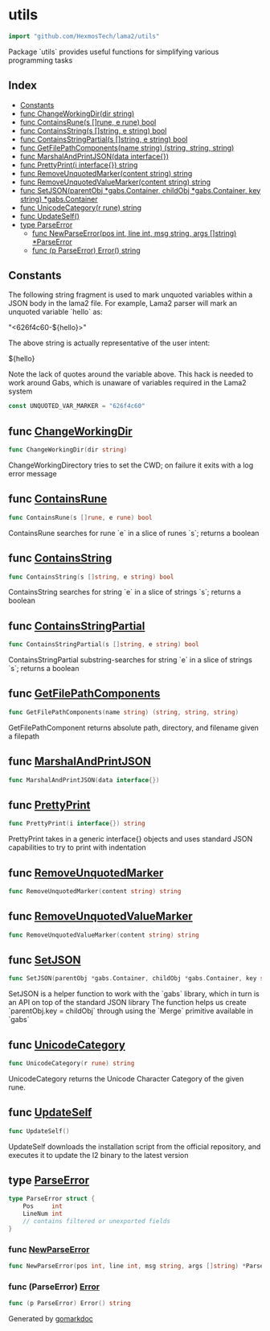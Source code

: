 <!-- Code generated by gomarkdoc. DO NOT EDIT -->

# utils

```go
import "github.com/HexmosTech/lama2/utils"
```

Package \`utils\` provides useful functions for simplifying various programming tasks

## Index

- [Constants](<#constants>)
- [func ChangeWorkingDir(dir string)](<#func-changeworkingdir>)
- [func ContainsRune(s []rune, e rune) bool](<#func-containsrune>)
- [func ContainsString(s []string, e string) bool](<#func-containsstring>)
- [func ContainsStringPartial(s []string, e string) bool](<#func-containsstringpartial>)
- [func GetFilePathComponents(name string) (string, string, string)](<#func-getfilepathcomponents>)
- [func MarshalAndPrintJSON(data interface{})](<#func-marshalandprintjson>)
- [func PrettyPrint(i interface{}) string](<#func-prettyprint>)
- [func RemoveUnquotedMarker(content string) string](<#func-removeunquotedmarker>)
- [func RemoveUnquotedValueMarker(content string) string](<#func-removeunquotedvaluemarker>)
- [func SetJSON(parentObj *gabs.Container, childObj *gabs.Container, key string) *gabs.Container](<#func-setjson>)
- [func UnicodeCategory(r rune) string](<#func-unicodecategory>)
- [func UpdateSelf()](<#func-updateself>)
- [type ParseError](<#type-parseerror>)
  - [func NewParseError(pos int, line int, msg string, args []string) *ParseError](<#func-newparseerror>)
  - [func (p ParseError) Error() string](<#func-parseerror-error>)


## Constants

The following string fragment is used to mark unquoted variables within a JSON body in the lama2 file. For example, Lama2 parser will mark an unquoted variable \`hello\` as:

"\<626f4c60\-$\{hello\}\>"

The above string is actually representative of the user intent:

$\{hello\}

Note the lack of quotes around the variable above. This hack is needed to work around Gabs, which is unaware of variables required in the Lama2 system

```go
const UNQUOTED_VAR_MARKER = "626f4c60"
```

## func [ChangeWorkingDir](<https://github.com/HexmosTech/Lama2/blob/master/utils/utils.go#L124>)

```go
func ChangeWorkingDir(dir string)
```

ChangeWorkingDirectory tries to set the CWD; on failure it exits with a log error message

## func [ContainsRune](<https://github.com/HexmosTech/Lama2/blob/master/utils/utils.go#L72>)

```go
func ContainsRune(s []rune, e rune) bool
```

ContainsRune searches for rune \`e\` in a slice of runes \`s\`; returns a boolean

## func [ContainsString](<https://github.com/HexmosTech/Lama2/blob/master/utils/utils.go#L83>)

```go
func ContainsString(s []string, e string) bool
```

ContainsString searches for string \`e\` in a slice of strings \`s\`; returns a boolean

## func [ContainsStringPartial](<https://github.com/HexmosTech/Lama2/blob/master/utils/utils.go#L94>)

```go
func ContainsStringPartial(s []string, e string) bool
```

ContainsStringPartial substring\-searches for string \`e\` in a slice of strings \`s\`; returns a boolean

## func [GetFilePathComponents](<https://github.com/HexmosTech/Lama2/blob/master/utils/utils.go#L115>)

```go
func GetFilePathComponents(name string) (string, string, string)
```

GetFilePathComponent returns absolute path, directory, and filename given a filepath

## func [MarshalAndPrintJSON](<https://github.com/HexmosTech/Lama2/blob/master/utils/utils.go#L173>)

```go
func MarshalAndPrintJSON(data interface{})
```

## func [PrettyPrint](<https://github.com/HexmosTech/Lama2/blob/master/utils/utils.go#L65>)

```go
func PrettyPrint(i interface{}) string
```

PrettyPrint takes in a generic interface\{\} objects and uses standard JSON capabilities to try to print with indentation

## func [RemoveUnquotedMarker](<https://github.com/HexmosTech/Lama2/blob/master/utils/utils.go#L37>)

```go
func RemoveUnquotedMarker(content string) string
```

## func [RemoveUnquotedValueMarker](<https://github.com/HexmosTech/Lama2/blob/master/utils/utils.go#L44>)

```go
func RemoveUnquotedValueMarker(content string) string
```

## func [SetJSON](<https://github.com/HexmosTech/Lama2/blob/master/utils/utils.go#L55>)

```go
func SetJSON(parentObj *gabs.Container, childObj *gabs.Container, key string) *gabs.Container
```

SetJSON is a helper function to work with the \`gabs\` library, which in turn is an API on top of the standard JSON library The function helps us create \`parentObj.key = childObj\` through using the \`Merge\` primitive available in \`gabs\`

## func [UnicodeCategory](<https://github.com/HexmosTech/Lama2/blob/master/utils/utils.go#L104>)

```go
func UnicodeCategory(r rune) string
```

UnicodeCategory returns the Unicode Character Category of the given rune.

## func [UpdateSelf](<https://github.com/HexmosTech/Lama2/blob/master/utils/utils.go#L161>)

```go
func UpdateSelf()
```

UpdateSelf downloads the installation script from the official repository, and executes it to update the l2 binary to the latest version

## type [ParseError](<https://github.com/HexmosTech/Lama2/blob/master/utils/errors.go#L5-L10>)

```go
type ParseError struct {
    Pos     int
    LineNum int
    // contains filtered or unexported fields
}
```

### func [NewParseError](<https://github.com/HexmosTech/Lama2/blob/master/utils/errors.go#L12>)

```go
func NewParseError(pos int, line int, msg string, args []string) *ParseError
```

### func \(ParseError\) [Error](<https://github.com/HexmosTech/Lama2/blob/master/utils/errors.go#L20>)

```go
func (p ParseError) Error() string
```



Generated by [gomarkdoc](<https://github.com/princjef/gomarkdoc>)
